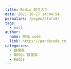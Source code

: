 ```yaml
---
title: Redis 命令大全
date: 2021-10-27 14:04:54
permalink: /pages/5fafc8/
tags: 
  - null
author: 
  name: 熊猫 code
  link: https://pandacode.cn
categories: 
  - 数据库
  - NOSQL 数据库
  - Redis
---
```

